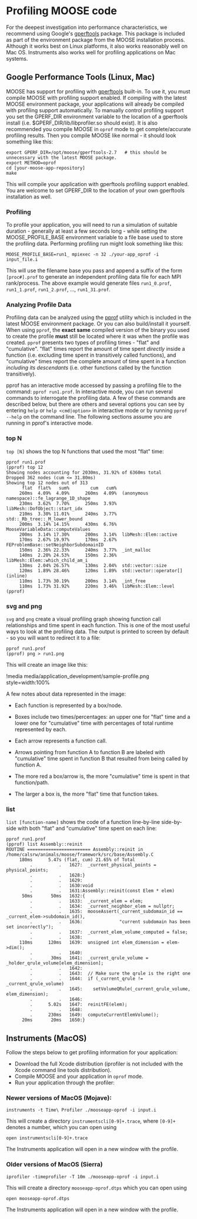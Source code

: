 # Profiling MOOSE code

For the deepest investigation into performance characteristics, we recommend
using Google's [gperftools](https://github.com/gperftools/gperftools) package.
This package is included as part of the environment package from the MOOSE
installation process.  Although it works best on Linux platforms, it also
works reasonably well on Mac OS.  Instruments also works well for profiling
applications on Mac systems.

## Google Performance Tools (Linux, Mac)

MOOSE has support for profiling with
[gperftools](https://github.com/gperftools/gperftools) built-in.  To use it,
you must compile MOOSE with profiling support enabled.  If compiling with the
latest MOOSE environment package, your applications will already be compiled
with profiling support automatically. To manually control profiling support
you set the GPERF_DIR environment variable to the location of a gperftools
install (i.e. $GPERF_DIR/lib/libprofiler.so should exist).  It is also
recommended you compile MOOSE in `oprof` mode to get complete/accurate
profiling results.  Then you compile MOOSE like normal - it should look
something like this:

```
export GPERF_DIR=/opt/moose/gperftools-2.7   # this should be unnecessary with the latest MOOSE package.
export METHOD=oprof
cd [your-moose-app-repository]
make
```

This will compile your application with gperftools profiling support enabled.
You are welcome to set GPERF_DIR to the location of your own gperftools
installation as well.

### Profiling

To profile your application, you will need to run a simulation of suitable
duration - generally at least a few seconds long - while setting the
MOOSE_PROFILE_BASE environment variable to a file base used to store the profiling
data.  Performing profiling run might look something like this:

```
MOOSE_PROFILE_BASE=run1_ mpiexec -n 32 ./your-app_oprof -i input_file.i
```

This will use the filename base you pass and append a suffix of the form
`[proc#].prof` to generate an independent profiling data file for each MPI
rank/process. The above example would generate files `run1_0.prof`,
`run1_1.prof`, `run1_2.prof`, ..., `run1_31.prof`.

### Analyzing Profile Data

Profiling data can be analyzed using the
[pprof](https://github.com/google/pprof) utility which is included in the
latest MOOSE environment package.  Or you can also build/install it yourself.
When using `pprof`, the **exact same** compiled version of the binary you used
to create the profile **must** still be located where it was when the profile
was created. `pprof` presents two types of profiling times - "flat" and
"cumulative".  "flat" times report the amount of time spent *directly* inside
a function (i.e. excluding time spent in transitively called functions), and
"cumulative" times report the complete amount of time spent in a function
*including its descendants* (i.e. other functions called by the function
transitively).

pprof has an interactive mode accessed by passing a profiling file to the
command: `pprof run1.prof`. In interactive mode, you can run several commands
to interrogate the profiling data. A few of these commands are described
below, but there are others and several options you can see by entering `help`
or `help <cmd|option>` in interactive mode or by running `pprof --help` on the
command line.  The following sections assume you are running in pprof's
interactive mode.

### top N

`top [N]` shows the top N functions that used the most "flat" time:

```
pprof run1.prof
(pprof) top 12
Showing nodes accounting for 2030ms, 31.92% of 6360ms total
Dropped 362 nodes (cum <= 31.80ms)
Showing top 12 nodes out of 313
      flat  flat%   sum%        cum   cum%
     260ms  4.09%  4.09%      260ms  4.09%  (anonymous namespace)::fe_lagrange_1D_shape
     230ms  3.62%  7.70%      250ms  3.93%  libMesh::DofObject::start_idx
     210ms  3.30% 11.01%      240ms  3.77%  std::_Rb_tree::_M_lower_bound
     200ms  3.14% 14.15%      430ms  6.76%  MooseVariableData::computeValues
     200ms  3.14% 17.30%      200ms  3.14%  libMesh::Elem::active
     170ms  2.67% 19.97%      170ms  2.67%  FEProblemBase::setNeighborSubdomainID
     150ms  2.36% 22.33%      240ms  3.77%  _int_malloc
     140ms  2.20% 24.53%      150ms  2.36%  libMesh::Elem::which_child_am_i
     130ms  2.04% 26.57%      130ms  2.04%  std::vector::size
     120ms  1.89% 28.46%      120ms  1.89%  std::vector::operator[] (inline)
     110ms  1.73% 30.19%      200ms  3.14%  _int_free
     110ms  1.73% 31.92%      220ms  3.46%  libMesh::Elem::level
(pprof)
```

### svg and png

`svg` and `png` create a visual profiling graph showing function call
relationships and time spent in each function.  This is one of the most
useful ways to look at the profiling data. The output is printed to screen
by default - so you will want to redirect it to a file:

```
pprof run1.prof
(pprof) png > run1.png
```

This will create an image like this:


!media media/application_development/sample-profile.png
    style=width:100%

A few notes about data represented in the image:

- Each function is represented by a box/node.

- Boxes include two times/percentages: an upper one for "flat" time and a
  lower one for "cumulative" time with percentages of total runtime
  represented by each.

- Each arrow represents a function call.

- Arrows pointing from function A to function B are labeled with "cumulative"
  time spent in function B that resulted from being called by function A.

- The more red a box/arrow is, the more "cumulative" time is spent in that
  function/path.

- The larger a box is, the more "flat" time that function
  takes.

### list

`list [function-name]` shows the code of a function line-by-line side-by-side
with both "flat" and "cumulative" time spent on each line:

```
pprof run1.prof
(pprof) list Assembly::reinit
ROUTINE ======================== Assembly::reinit in /home/calsrw/animals/moose/framework/src/base/Assembly.C
     180ms      5.47s (flat, cum) 21.65% of Total
         .          .   1627:  _current_physical_points = physical_points;
         .          .   1628:}
         .          .   1629:
         .          .   1630:void
         .          .   1631:Assembly::reinit(const Elem * elem)
      50ms       50ms   1632:{
         .          .   1633:  _current_elem = elem;
         .          .   1634:  _current_neighbor_elem = nullptr;
         .          .   1635:  mooseAssert(_current_subdomain_id == _current_elem->subdomain_id(),
         .          .   1636:              "current subdomain has been set incorrectly");
         .          .   1637:  _current_elem_volume_computed = false;
         .          .   1638:
     110ms      120ms   1639:  unsigned int elem_dimension = elem->dim();
         .          .   1640:
         .       30ms   1641:  _current_qrule_volume = _holder_qrule_volume[elem_dimension];
         .          .   1642:
         .          .   1643:  // Make sure the qrule is the right one
         .          .   1644:  if (_current_qrule != _current_qrule_volume)
         .          .   1645:    setVolumeQRule(_current_qrule_volume, elem_dimension);
         .          .   1646:
         .      5.02s   1647:  reinitFE(elem);
         .          .   1648:
         .      230ms   1649:  computeCurrentElemVolume();
      20ms       20ms   1650:}
```

## Instruments (MacOS)

Follow the steps below to get profiling information for your application:

- Download the full Xcode distribution (iprofiler is not included with the Xcode command line tools distribution).
- Compile MOOSE and your application in `oprof` mode.
- Run your application through the profiler:

### Newer versions of MacOS (Mojave):

```
instruments -t Time\ Profiler ./mooseapp-oprof -i input.i
```

This will create a directory `instrumentscli[0-9]+.trace`, where `[0-9]+`
denotes a number, which you can open using

```
open instrumentscli[0-9]+.trace
```

The Instruments application will open in a new window with the profile.

### Older versions of MacOS (Sierra)

```
iprofiler -timeprofiler -T 10m ./mooseapp-oprof -i input.i
```

This will create a directory `mooseapp-oprof.dtps` which you can open using

```
open mooseapp-oprof.dtps
```

The Instruments application will open in a new window with the profile.

